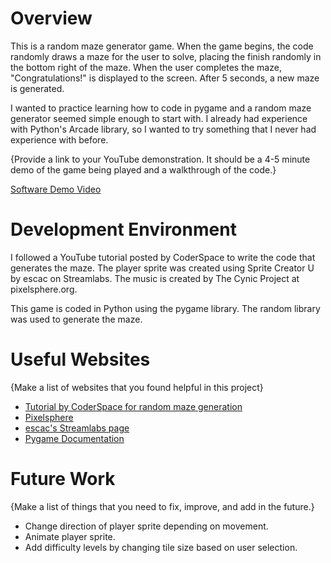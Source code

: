 # Overview

This is a random maze generator game. When the game begins, the code randomly draws a maze for the user to solve, placing the finish randomly in the bottom right of the maze. When the user completes the maze, "Congratulations!" is displayed to the screen. After 5 seconds, a new maze is generated.

I wanted to practice learning how to code in pygame and a random maze generator seemed simple enough to start with. I already had experience with Python's Arcade library, so I wanted to try something that I never had experience with before.

{Provide a link to your YouTube demonstration.  It should be a 4-5 minute demo of the game being played and a walkthrough of the code.}

[Software Demo Video](https://youtu.be/hxx225Ueavc)

# Development Environment

I followed a YouTube tutorial posted by CoderSpace to write the code that generates the maze. The player sprite was created using Sprite Creator U by escac on Streamlabs. The music is created by The Cynic Project at pixelsphere.org.

This game is coded in Python using the pygame library. The random library was used to generate the maze.

# Useful Websites

{Make a list of websites that you found helpful in this project}
* [Tutorial by CoderSpace for random maze generation](https://www.youtube.com/watch?v=Ez7U6jU0q5k&ab_channel=CoderSpace)
* [Pixelsphere](https://pixelsphere.org/)
* [escac's Streamlabs page](https://streamlabs.com/escac)
* [Pygame Documentation](https://www.pygame.org/docs/)

# Future Work

{Make a list of things that you need to fix, improve, and add in the future.}
* Change direction of player sprite depending on movement.
* Animate player sprite.
* Add difficulty levels by changing tile size based on user selection.
